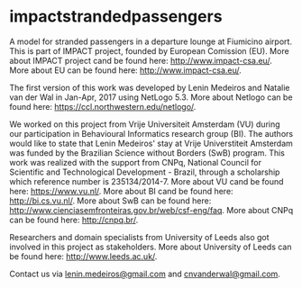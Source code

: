 # impactstrandedpassengers
A model for stranded passengers in a departure lounge at Fiumicino airport. 
This is part of IMPACT project, founded by European Comission (EU).
More about IMPACT project cand be found here: http://www.impact-csa.eu/.
More about EU can be found here: http://www.impact-csa.eu/.

The first version of this work was developed by Lenin Medeiros and Natalie van der Wal in Jan-Apr, 2017 using NetLogo 5.3.
More about Netlogo can be found here: https://ccl.northwestern.edu/netlogo/.

We worked on this project from Vrije Universiteit Amsterdam (VU) during our participation in Behavioural Informatics research group (BI). 
The authors would like to state that Lenin Medeiros' stay at Vrije Universtiteit Amsterdam was funded by the Brazilian Science without Borders (SwB) program. This work was realized with the support from CNPq, National Council for Scientific and Technological Development - Brazil, through a scholarship which reference number is 235134/2014-7.
More about VU cand be found here: https://www.vu.nl/.
More about BI cand be found here: http://bi.cs.vu.nl/.
More about SwB can be found here: http://www.cienciasemfronteiras.gov.br/web/csf-eng/faq.
More about CNPq can be found here: http://cnpq.br/.

Researchers and domain specialists from University of Leeds also got involved in this project as stakeholders.
More about University of Leeds can be found here: http://www.leeds.ac.uk/.

Contact us via lenin.medeiros@gmail.com and cnvanderwal@gmail.com.

